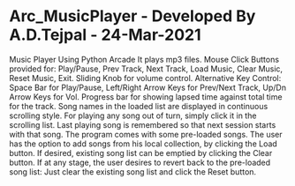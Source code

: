# Arc_MusicPlayer - Developed By A.D.Tejpal - 24-Mar-2021
Music Player Using Python Arcade
It plays mp3 files. 
Mouse Click Buttons provided for:
Play/Pause, Prev Track, Next Track, Load Music, Clear Music, Reset Music, Exit.
Sliding Knob for volume control.
Alternative Key Control:
Space Bar for Play/Pause, Left/Right Arrow Keys for Prev/Next Track, Up/Dn Arrow Keys for Vol.
Progress bar for showing lapsed time against total time for the track.
Song names in the loaded list are displayed in continuous scrolling style.
For playing any song out of turn, simply click it in the scrolling list.
Last playing song is remembered so that next session starts with that song.
The program comes with some pre-loaded songs.
The user has the option to add songs from his local collection, by clicking the Load button.
If desired, existing song list can be emptied by clicking the Clear button.
If at any stage, the user desires to revert back to the pre-loaded song list:
Just clear the existing song list and click the Reset button.
